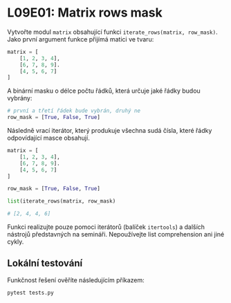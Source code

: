 # L09E01: Matrix rows mask
Vytvořte modul `matrix` obsahující funkci `iterate_rows(matrix, row_mask)`. Jako první argument funkce přijímá matici ve tvaru:

```python
matrix = [
    [1, 2, 3, 4],
    [6, 7, 8, 9].
    [4, 5, 6, 7]
]
```

A binární masku o délce počtu řádků, která určuje jaké řádky budou vybrány:

```python
# první a třetí řádek bude vybrán, druhý ne
row_mask = [True, False, True]
```

Následně vrací iterátor, který produkuje všechna sudá čísla, které řádky odpovídající masce obsahují.

```python
matrix = [
    [1, 2, 3, 4],
    [6, 7, 8, 9].
    [4, 5, 6, 7]
]

row_mask = [True, False, True]

list(iterate_rows(matrix, row_mask)

# [2, 4, 4, 6]
```

Funkci realizujte pouze pomoci iterátorů (balíček `itertools`) a dalších nástrojů představných na semináři. Nepoužívejte list comprehension ani jiné cykly.

## Lokální testování
Funkčnost řešení ověříte následujícím příkazem:

```bash
pytest tests.py
```